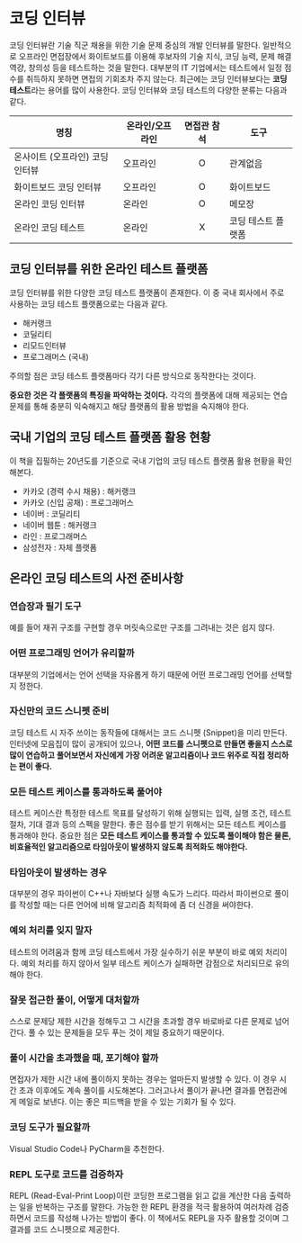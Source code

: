 <h1 xmlns="http://www.w3.org/1999/html">코딩 인터뷰</h1>

<p>코딩 인터뷰란 기술 직군 채용을 위한 기술 문제 중심의 개발 인터뷰를 말한다. 일반적으로 오프라인 면접장에서 화이트보드를 이용해 후보자의 기술 지식, 코딩 능력, 문제 해결 역걍, 창의성 등을 테스트하는 것을 말한다. 대부분의 IT 기업에서는 테스트에서 일정 점수를 취득하지 못하면 면접의 기회조차 주지 않는다. 최근에는 코딩 인터뷰보다는 <strong>코딩 테스트</strong>라는 용어를 많이 사용한다. 코딩 인터뷰와 코딩 테스트의 다양한 분류는 다음과 같다.

| 명칭                  | 온라인/오프라인  | 면접관 참석 | 도구         |
|---------------------|-----------|:------:|------------|
| 온사이트 (오프라인) 코딩 인터뷰  | 오프라인      |   O    | 관계없음       |
| 화이트보드 코딩 인터뷰        | 오프라인      |   O    | 화이트보드      |
| 온라인 코딩 인터뷰          | 온라인       |   O    | 메모장        |
| 온라인 코딩 테스트          | 온라인       |   X    | 코딩 테스트 플랫폼 |
</p>

<h2>코딩 인터뷰를 위한 온라인 테스트 플랫폼</h2>
<p>코딩 인터뷰를 위한 다양한 코딩 테스트 플랫폼이 존재한다. 이 중 국내 회사에서 주로 사용하는 코딩 테스트 플랫폼으로는 다음과 같다.

- 해커랭크
- 코딜리티
- 리모드인터뷰
- 프로그래머스 (국내)

주의할 점은 코딩 테스트 플랫폼마다 각기 다른 방식으로 동작한다는 것이다.</p>
<p><strong>중요한 것은 각 플랫폼의 특징을 파악하는 것이다.</strong> 각각의 플랫폼에 대해 제공되는 연습 문제를 통해 충분히 익숙해지고 해당 플랫폼의 활용 방법을 숙지해야 한다.</p>

<h2>국내 기업의 코딩 테스트 플랫폼 활용 현황</h2>
<p>이 책을 집필하는 20년도를 기준으로 국내 기업의 코딩 테스트 플랫폼 활용 현황을 확인해본다.

- 카카오 (경력 수시 채용) : 해커랭크
- 카카오 (신입 공채) : 프로그래머스
- 네이버 : 코딜리티
- 네이버 웹툰 : 해커랭크
- 라인 : 프로그래머스
- 삼성전자 : 자체 플랫폼</p>

<h2>온라인 코딩 테스트의 사전 준비사항</h2>
<h3>연습장과 필기 도구</h3>
<p>예를 들어 재귀 구조를 구현할 경우 머릿속으로만 구조를 그려내는 것은 쉽지 않다.</p>

<h3>어떤 프로그래밍 언어가 유리할까</h3>
<p>대부분의 기업에서는 언어 선택을 자유롭게 하기 때문에 어떤 프로그래밍 언어를 선택할지 정한다.</p>

<h3>자신만의 코드 스니펫 준비</h3>
<p>코딩 테스트 시 자주 쓰이는 동작들에 대해서는 코드 스니펫 (Snippet)을 미리 만든다. 인터넷에 모음집이 많이 공개되어 있으나, <strong>어떤 코드를 스니펫으로 만들면 좋을지 스스로 많이 연습하고 풀어보면서 자신에게 가장 어려운 알고리즘이나 코드 위주로 직접 정리하는 편이 좋다.</strong></p>

<h3>모든 테스트 케이스를 통과하도록 풀어야</h3>
<p>테스트 케이스란 특정한 테스트 목표를 달성하기 위해 실행되는 입력, 실행 조건, 테스트 절차, 기대 결과 등의 스펙을 말한다. 좋은 점수를 받기 위해서는 모든 테스트 케이스를 통과해야 한다. 중요한 점은 <strong>모든 테스트 케이스를 통과할 수 있도록 풀이해야 함은 물론, 비효율적인 알고리즘으로 타임아웃이 발생하지 않도록 최적화도 해야한다.</strong></p>

<h3>타임아웃이 발생하는 경우</h3>
<p>대부분의 경우 파이썬이 C++나 자바보다 실행 속도가 느리다. 따라서 파이썬으로 풀이를 작성할 때는 다른 언어에 비해 알고리즘 최적화에 좀 더 신경을 써야한다.</p>

<h3>예외 처리를 잊지 말자</h3>
<p>테스트의 어려움과 함께 코딩 테스트에서 가장 실수하기 쉬운 부분이 바로 예외 처리이다. 예외 처리를 하지 않아서 일부 테스트 케이스가 실패하면 감점으로 처리되므로 유의해야 한다.</p>

<h3>잘못 접근한 풀이, 어떻게 대처할까</h3>
<p>스스로 문제당 제한 시간을 정해두고 그 시간을 초과할 경우 바로바로 다른 문제로 넘어간다. 풀 수 있는 문제들을 모두 푸는 것이 제일 중요하기 때문이다.</p>

<h3>풀이 시간을 초과했을 때, 포기해야 할까</h3>
<p>면접자가 제한 시간 내에 풀이하지 못하는 경우는 얼마든지 발생할 수 있다. 이 경우 시간 초과 이후에도 계속 풀이를 시도해본다. 그러고나서 풀이가 끝나면 결과를 면접관에게 메일로 보낸다. 이는 좋은 피드백을 받을 수 있는 기회가 될 수 있다.</p>

<h3>코딩 도구가 필요할까</h3>
<p>Visual Studio Code나 PyCharm을 추천한다.</p>

<h3>REPL 도구로 코드를 검증하자</h3>
<p>REPL (Read-Eval-Print Loop)이란 코딩한 프로그램을 읽고 값을 계산한 다음 출력하는 일을 반복하는 구조를 말한다. 가능한 한 REPL 환경을 적극 활용하여 여러차례 검증하면서 코드를 작성해 나가는 방법이 좋다. 이 책에서도 REPL을 자주 활용할 것이며 그 결과를 코드 스니펫으로 제공한다.</p>